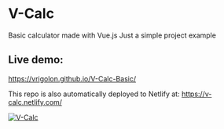 # V-Calc

Basic calculator made with Vue.js
Just a simple project example

## Live demo:
https://vrigolon.github.io/V-Calc-Basic/

This repo is also automatically deployed to Netlify at: https://v-calc.netlify.com/

[![V-Calc](https://user-images.githubusercontent.com/58400151/72895154-b3004100-3d14-11ea-893a-58c451590379.png "V-Calc")](https://user-images.githubusercontent.com/58400151/72895154-b3004100-3d14-11ea-893a-58c451590379.png "V-Calc")
